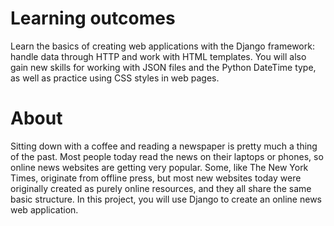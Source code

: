 # Learning outcomes

Learn the basics of creating web applications with the Django framework: handle data through HTTP and work with HTML templates. You will also gain new skills for working with JSON files and the Python DateTime type, as well as practice using CSS styles in web pages.

# About

Sitting down with a coffee and reading a newspaper is pretty much a thing of the past. Most people today read the news on their laptops or phones, so online news websites are getting very popular. Some, like The New York Times, originate from offline press, but most new websites today were originally created as purely online resources, and they all share the same basic structure. In this project, you will use Django to create an online news web application.
